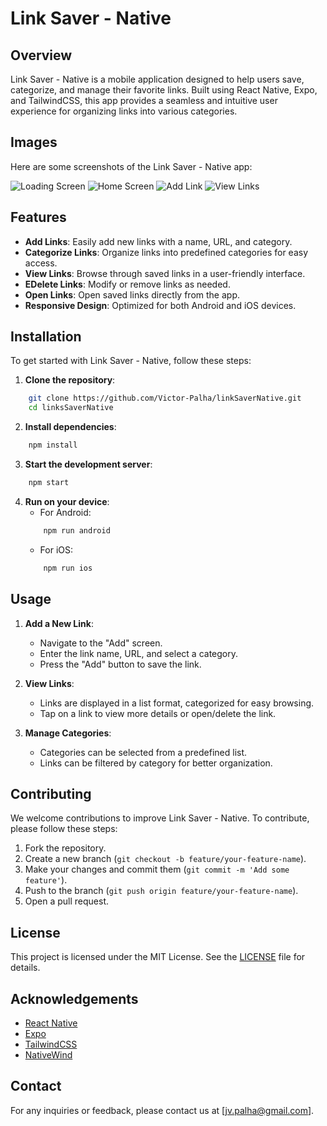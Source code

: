 # Link Saver - Native
## Overview

Link Saver - Native is a mobile application designed to help users save, categorize, and manage their favorite links. Built using React Native, Expo, and TailwindCSS, this app provides a seamless and intuitive user experience for organizing links into various categories.

## Images

Here are some screenshots of the Link Saver - Native app:

![Loading Screen](./docs/loading.png)
![Home Screen](./docs/home.png)
![Add Link](./docs/add-link.png)
![View Links](./docs/modal.png)

## Features

- **Add Links**: Easily add new links with a name, URL, and category.
- **Categorize Links**: Organize links into predefined categories for easy access.
- **View Links**: Browse through saved links in a user-friendly interface.
- **EDelete Links**: Modify or remove links as needed.
- **Open Links**: Open saved links directly from the app.
- **Responsive Design**: Optimized for both Android and iOS devices.

## Installation

To get started with Link Saver - Native, follow these steps:

1. **Clone the repository**:
```sh
    git clone https://github.com/Victor-Palha/linkSaverNative.git
    cd linksSaverNative
```

2. **Install dependencies**:
```sh
    npm install
```

3. **Start the development server**:
```sh
    npm start
```

4. **Run on your device**:
    - For Android:
    ```sh
        npm run android
    ```
    - For iOS:
    ```sh
        npm run ios
    ```

## Usage

1. **Add a New Link**:
    - Navigate to the "Add" screen.
    - Enter the link name, URL, and select a category.
    - Press the "Add" button to save the link.

2. **View Links**:
    - Links are displayed in a list format, categorized for easy browsing.
    - Tap on a link to view more details or open/delete the link.

3. **Manage Categories**:
    - Categories can be selected from a predefined list.
    - Links can be filtered by category for better organization.

## Contributing

We welcome contributions to improve Link Saver - Native. To contribute, please follow these steps:

1. Fork the repository.
2. Create a new branch (`git checkout -b feature/your-feature-name`).
3. Make your changes and commit them (`git commit -m 'Add some feature'`).
4. Push to the branch (`git push origin feature/your-feature-name`).
5. Open a pull request.

## License

This project is licensed under the MIT License. See the [LICENSE](LICENSE) file for details.

## Acknowledgements

- [React Native](https://reactnative.dev/)
- [Expo](https://expo.dev/)
- [TailwindCSS](https://tailwindcss.com/)
- [NativeWind](https://www.nativewind.dev/)

## Contact

For any inquiries or feedback, please contact us at [jv.palha@gmail.com].
